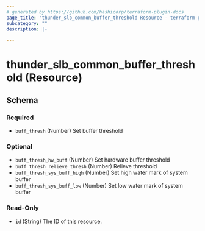 ```yaml
---
# generated by https://github.com/hashicorp/terraform-plugin-docs
page_title: "thunder_slb_common_buffer_threshold Resource - terraform-provider-thunder"
subcategory: ""
description: |-
  
---
```


# thunder_slb_common_buffer_threshold (Resource)





<!-- schema generated by tfplugindocs -->
## Schema

### Required

- `buff_thresh` (Number) Set buffer threshold

### Optional

- `buff_thresh_hw_buff` (Number) Set hardware buffer threshold
- `buff_thresh_relieve_thresh` (Number) Relieve threshold
- `buff_thresh_sys_buff_high` (Number) Set high water mark of system buffer
- `buff_thresh_sys_buff_low` (Number) Set low water mark of system buffer

### Read-Only

- `id` (String) The ID of this resource.


